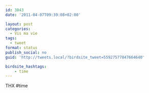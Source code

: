 ```yaml
---
id: 3843
date: '2011-04-07T09:39:08+02:00'

layout: post
categories:
  - Vis ma vie
tags:
  - tweet
format: status
publish_social: no
guid: 'http://tweets.local/?birdsite_tweet=55927577847664640'

birdsite_hashtags:
    - time
---
```


THX #time